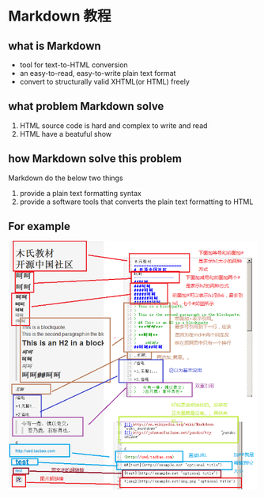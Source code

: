 Markdown 教程
==============================
## what is Markdown

- tool for text-to-HTML conversion
- an easy-to-read, easy-to-write plain text format
- convert to structurally valid XHTML(or HTML) freely

## what problem Markdown solve

1. HTML source code is hard and complex to write and read
2. HTML have a beatuful show

## how Markdown solve this problem

Markdown do the below two things

1. provide a plain text formatting syntax
2. provide a software tools that converts the plain text formatting to HTML

## For example

![图片教程](MarkdownTution.jpg)
